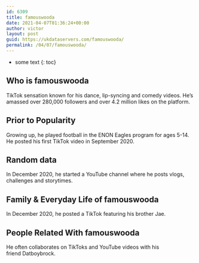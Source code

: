 ```yaml
---
id: 6309
title: famouswooda
date: 2021-04-07T01:36:24+00:00
author: victor
layout: post
guid: https://ukdataservers.com/famouswooda/
permalink: /04/07/famouswooda/
---
```


* some text
{: toc}


## Who is famouswooda



TikTok sensation known for his dance, lip-syncing and comedy videos. He&#8217;s amassed over 280,000 followers and over 4.2 million likes on the platform.

                
                
                
## Prior to Popularity



Growing up, he played football in the ENON Eagles program for ages 5-14. He posted his first TikTok video in September 2020. 

                
                
                
## Random data



In December 2020, he started a YouTube channel where he posts vlogs, challenges and storytimes. 

                
                
                
## Family & Everyday Life of famouswooda



In December 2020, he posted a TikTok featuring his brother Jae.

                
                
                
## People Related With famouswooda



He often collaborates on TikToks and YouTube videos with his friend Datboybrock.

                
              
            
          
          
          